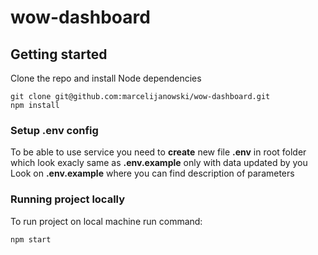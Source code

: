 # wow-dashboard


## Getting started

Clone the repo and install Node dependencies
```
git clone git@github.com:marcelijanowski/wow-dashboard.git
npm install
```

### Setup .env config
To be able to use service you need to **create** new file **.env** in root folder which look exacly same as **.env.example** only with data updated by you
Look on **.env.example** where you can find description of parameters

### Running project locally
To run project on local machine run command:
```
npm start
```
